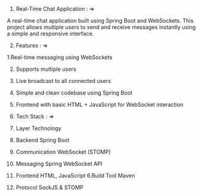 1. Real-Time Chat Application : =>
   
A real-time chat application built using Spring Boot and WebSockets. This project allows multiple users to send and receive messages instantly using a simple and responsive interface.

2. Features : =>

1.Real-time messaging using WebSockets

2. Supports multiple users

3. Live broadcast to all connected users

4. Simple and clean codebase using Spring Boot

5. Frontend with basic HTML + JavaScript for WebSocket interaction

3. Tech Stack : =>
   
1. Layer	Technology
2. Backend	Spring Boot
3. Communication	WebSocket (STOMP)
4. Messaging	Spring WebSocket API
5. Frontend	HTML, JavaScript
6.Build Tool	Maven
7. Protocol	SockJS & STOMP

